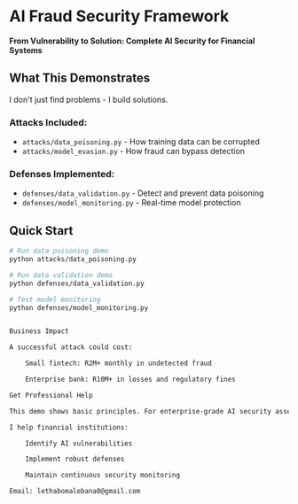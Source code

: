 # AI Fraud Security Framework

**From Vulnerability to Solution: Complete AI Security for Financial Systems**

##  What This Demonstrates

I don't just find problems - I build solutions.

### Attacks Included:
- `attacks/data_poisoning.py` - How training data can be corrupted
- `attacks/model_evasion.py` - How fraud can bypass detection

### Defenses Implemented:
- `defenses/data_validation.py` - Detect and prevent data poisoning
- `defenses/model_monitoring.py` - Real-time model protection

##  Quick Start

```bash
# Run data poisoning demo
python attacks/data_poisoning.py

# Run data validation demo  
python defenses/data_validation.py

# Test model monitoring
python defenses/model_monitoring.py


Business Impact

A successful attack could cost:

    Small fintech: R2M+ monthly in undetected fraud

    Enterprise bank: R10M+ in losses and regulatory fines

Get Professional Help

This demo shows basic principles. For enterprise-grade AI security assessment of your systems, contact me.

I help financial institutions:

    Identify AI vulnerabilities

    Implement robust defenses

    Maintain continuous security monitoring

Email: lethabomalebana0@gmail.com
